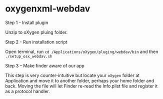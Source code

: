 # oxygenxml-webdav

Step 1 - Install plugin

Unzip to oXygen pluing folder.

Step 2 - Run installation script

Open terminal, run `cd /Applications/oXygen/pluging/webdav/bin` and then `./setup_osx_webdav.sh`

Step 3 – Make finder aware of our app

This step is very counter-intuitive but locate your `oXygen` folder at Application and move it to another folder, perhaps your home folder and back. Moving the file will let Finder re-read the Info.plist file and register it as a protocol handler.
